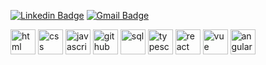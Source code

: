 
[![Linkedin Badge](https://img.shields.io/badge/-LINKEDIN%20-6633cc?style=flat-square&logo=Linkedin&logoColor=white&link=https://www.linkedin.com/in/camila-abreu-79ab96b8//)](https://www.linkedin.com/in/camila-abreu-79ab96b8//) 
[![Gmail Badge](https://img.shields.io/badge/-GMAIL-6633cc?style=flat-square&logo=Gmail&logoColor=white&link=mailto:camilalyra.abreu@gmail.com)](mailto:camilalyra.abreu@gmail.com) 

<img src="https://cdn.icon-icons.com/icons2/2415/PNG/512/html_original_wordmark_logo_icon_146478.png" alt="html" width="40" height="40" style="max-width:100%;"></img>
<img src="https://cdn.icon-icons.com/icons2/2107/PNG/512/file_type_css_icon_130661.png" alt="css" width="40" height="40" style="max-width:100%;"></img>
<img src="https://cdn.icon-icons.com/icons2/2108/PNG/512/javascript_icon_130900.png" alt="javascript" width="40" height="40" style="max-width:100%;"></img>
<img src="https://cdn.icon-icons.com/icons2/2699/PNG/512/github_logo_icon_169115.png" alt="github" width="40" height="40" style="max-width:100%;"></img>
<img src="https://cdn.icon-icons.com/icons2/2107/PNG/512/file_type_sql_icon_130152.png" alt="sql" width="40" height="40" style="max-width:100%;"></img>
<img src="https://cdn.icon-icons.com/icons2/2107/PNG/512/file_type_typescript_official_icon_130107.png" alt="typescript" width="40" height="40" style="max-width:100%;"></img>
<img src="https://cdn.icon-icons.com/icons2/2415/PNG/512/react_original_logo_icon_146374.png" alt="react" width="40" height="40" style="max-width:100%;"></img>
<img src="https://cdn.icon-icons.com/icons2/2415/PNG/512/vuejs_original_logo_icon_146304.png" alt="vue" width="40" height="40" style="max-width:100%"></img>
<img src="https://cdn.icon-icons.com/icons2/2621/PNG/512/brand_angularjs_icon_157345.png" alt="angular" width="40" height="40" style="max-width:100%"></img>
